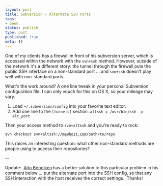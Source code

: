```yaml
---
layout: post
title: Subversion + Alternate SSH Ports
tags:
- Geek
status: publish
type: post
published: true
meta: {}
---
```

One of my clients has a firewall in front of his subversion server, which is accessed within the network with the <code>svn+ssh</code> method. However, outside of the network it's a different story:  the tunnel through the firewall puts the public SSH interface on a non-standard port ... and <code>svn+ssh</code> doesn't play well with non-standard ports.

What's the work around?  A one line tweak in your personal Subversion configuration file.  I can only vouch for this on OS X, so your mileage may vary.
<ol>
	<li>Load <code>~/.subversion/config</code> into your favorite text editor.</li>
	<li>Add one line to the <code>[tunnels]</code> section:    <code>altssh = /usr/bin/ssh -p <i>alt_port</i></code></li>
</ol>
Then your access method to <code>svn+altssh</code> and you're ready to rock:

<code>svn checkout svn+altssh://me@host.com/path/to/repo</code>

This raises an interesting question:  what other non-standard methods are people using to access their repositories?

--

Update:  <a href="http://bendiken.net/" target="_blank">Arlo Bendiken</a> has a better solution to this particular problem in his comment below ... put the alternate port into the SSH config, so that any SSH interaction with the host receives the correct settings.  Thanks!
